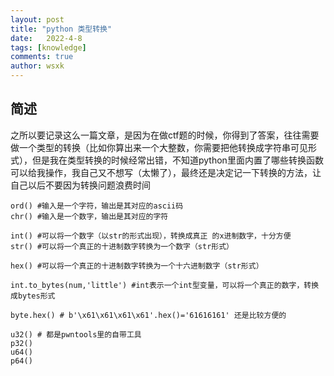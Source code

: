 ```yaml
---
layout: post
title: "python 类型转换"
date:   2022-4-8
tags: [knowledge]
comments: true
author: wsxk
---
```


## 简述

之所以要记录这么一篇文章，是因为在做ctf题的时候，你得到了答案，往往需要做一个类型的转换（比如你算出来一个大整数，你需要把他转换成字符串可见形式），但是我在类型转换的时候经常出错，不知道python里面内置了哪些转换函数可以给我操作，我自己又不想写（太懒了），最终还是决定记一下转换的方法，让自己以后不要因为转换问题浪费时间


    ord() #输入是一个字符，输出是其对应的ascii码
    chr() #输入是一个数字，输出是其对应的字符

    int() #可以将一个数字（以str的形式出现），转换成真正 的x进制数字，十分方便
    str() #可以将一个真正的十进制数字转换为一个数字（str形式）

    hex() #可以将一个真正的十进制数字转换为一个十六进制数字（str形式）

    int.to_bytes(num,'little') #int表示一个int型变量，可以将一个真正的数字，转换成bytes形式

    byte.hex() # b'\x61\x61\x61\x61'.hex()='61616161' 还是比较方便的
    
    u32() # 都是pwntools里的自带工具
    p32()
    u64()
    p64()

